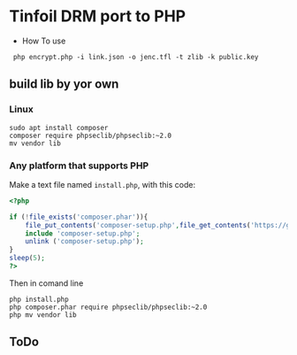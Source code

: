 # Tinfoil DRM port to PHP

* How To use
```
 php encrypt.php -i link.json -o jenc.tfl -t zlib -k public.key
```

## build lib by yor own
### Linux
```
sudo apt install composer
composer require phpseclib/phpseclib:~2.0
mv vendor lib
```
### Any platform that supports PHP
Make a text file named `install.php`, with this code:
```php
<?php

if (!file_exists('composer.phar')){
	file_put_contents('composer-setup.php',file_get_contents('https://getcomposer.org/installer'));
	include 'composer-setup.php';
	unlink ('composer-setup.php');
}
sleep(5);
?>
```
Then in comand line
```
php install.php
php composer.phar require phpseclib/phpseclib:~2.0
php mv vendor lib
```
### 

## ToDo

